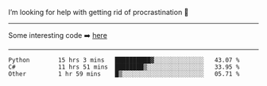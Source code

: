 I’m looking for help with getting rid of procrastination 🤔

-----

Some interesting code :arrow_right: [here](https://github.com/zhen8838/playground)

-----

<!--START_SECTION:waka-->

```text
Python        15 hrs 3 mins   ██████████▓░░░░░░░░░░░░░░   43.07 %
C#            11 hrs 51 mins  ████████▒░░░░░░░░░░░░░░░░   33.95 %
Other         1 hr 59 mins    █▒░░░░░░░░░░░░░░░░░░░░░░░   05.71 %
```

<!--END_SECTION:waka-->

<!--
**zhen8838/zhen8838** is a ✨ _special_ ✨ repository because its `README.md` (this file) appears on your GitHub profile.

Here are some ideas to get you started:

- 🔭 I’m currently working on ...
- 🌱 I’m currently learning ...
- 👯 I’m looking to collaborate on ...
 ...
- 💬 Ask me about ...
- 📫 How to reach me: ...
- 😄 Pronouns: ...
- ⚡ Fun fact: ...
-->
